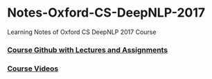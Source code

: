 # Notes-Oxford-CS-DeepNLP-2017

Learning Notes of Oxford CS DeepNLP 2017 Course

### [Course Github with Lectures and Assignments](https://github.com/oxford-cs-deepnlp-2017)

### [Course Videos](https://www.youtube.com/playlist?list=PLIuG-EUvV8ZIx_8ou5d1XCwC5ZHKKT6JN)
